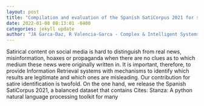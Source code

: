 ```yaml
--- 
layout: post 
title: "Compilation and evaluation of the Spanish SatiCorpus 2021 for satire identification using linguistic features and transformers" 
date: 2022-01-08 08:13:01 -0400 
categories: jekyll update 
author: "JA Garca-Daz, R Valencia-Garca - Complex & Intelligent Systems, 2022" 
--- 
```

Satirical content on social media is hard to distinguish from real news, misinformation, hoaxes or propaganda when there are no clues as to which medium these news were originally written in. It is important, therefore, to provide Information Retrieval systems with mechanisms to identify which results are legitimate and which ones are misleading. Our contribution for satire identification is twofold. On the one hand, we release the Spanish SatiCorpus 2021, a balanced dataset that contains Cites: Stanza: A python natural language processing toolkit for many